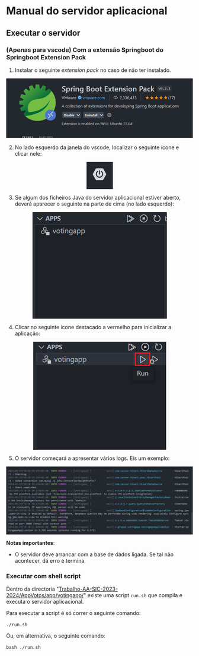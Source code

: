 # Manual do servidor aplicacional

## Executar o servidor

### (Apenas para vscode) Com a extensão Springboot do Springboot Extension Pack

1. Instalar o seguinte *extension pack* no caso de não ter instalado.
<img src="./manual_server_images/extension_pack.png" />

2. No lado esquerdo da janela do vscode, localizar o seguinte ícone e clicar nele:
<div style="display: flex; justify-content: center">
<img src="./manual_server_images/springboot_icon.png" />
</div>

3. Se algum dos ficheiros Java do servidor aplicacional estiver aberto, deverá aparecer o seguinte na parte de cima (no lado esquerdo):
<div style="display: flex; justify-content: center">
<img src="./manual_server_images/springboot_appdetection.png" />
</div>

4. Clicar no seguinte ícone destacado a vermelho para inicializar a aplicação:
<div style="display: flex; justify-content: center">
<img src="./manual_server_images/springboot_startup.png" />
</div>

5. O servidor começará a apresentar vários logs. Eis um exemplo:
<div style="display: flex; justify-content: center">
<img src="./manual_server_images/springboot_logs.png" />
</div>


**Notas importantes**:
- O servidor deve arrancar com a base de dados ligada. Se tal não acontecer, dá erro e termina.

### Executar com shell script
Dentro da directoria "[Trabalho-AA-SIC-2023-2024/AppVotos/app/votingapp/](../app/votingapp/)" existe uma script `run.sh` que compila e executa o servidor aplicacional.

Para executar a script é só correr o seguinte comando:
```
./run.sh
```
Ou, em alternativa, o seguinte comando:
```
bash ./run.sh
```
